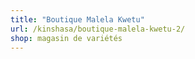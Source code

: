 ```yaml
---
title: "Boutique Malela Kwetu"
url: /kinshasa/boutique-malela-kwetu-2/
shop: magasin de variétés
---
```

